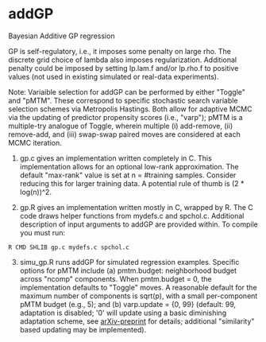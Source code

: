 # addGP
Bayesian Additive GP regression

GP is self-regulatory, i.e., it imposes some penalty on large rho.  The discrete grid choice of lambda also imposes regularization.  Additional penalty could be imposed by setting lp.lam.f and/or lp.rho.f to positive values (not used in existing simulated or real-data experiments).

Note: Variaible selection for addGP can be performed by either "Toggle" and "pMTM".  These correspond to specific stochastic search variable selection schemes via Metropolis Hastings.  Both allow for adaptive MCMC via the updating of predictor propensity scores (i.e., "varp"); pMTM is a multiple-try analogue of Toggle, wherein multiple (i) add-remove, (ii) remove-add, and (iii) swap-swap paired moves are considered at each MCMC iteration.


1. gp.c gives an implementation written completely in C.  This implementation allows for an optional low-rank approximation.  The default "max-rank" value is set at n = #training samples.  Consider reducing this for larger training data.  A potential rule of thumb is (2 * log(n))^2.

2. gp.R gives an implementation written mostly in C, wrapped by R.  The C code draws helper functions from mydefs.c and spchol.c.  Additional description of input arguments to addGP are provided within.  To compile you must run:
```
R CMD SHLIB gp.c mydefs.c spchol.c
```

3. simu_gp.R runs addGP for simulated regression examples.  Specific options for pMTM include (a) pmtm.budget: neighborhood budget across "ncomp" components.  When pmtm.budget = 0, the implementation defaults to "Toggle" moves.  A reasonable default for the maximum number of components is sqrt(p), with a small per-component pMTM budget (e.g., 5); and (b) varp.update = {0, 99} (default: 99, adaptation is disabled; '0' will update using a basic diminishing adaptation scheme, see [arXiv-preprint](http://arxiv.org/abs/1411.7009) for details; additional "similarity" based updating may be implemented).

